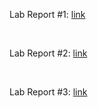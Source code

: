 Lab Report #1: [link](https://a-nguy4n.github.io/cse15l-lab-reports/LabReport1.html) 

<br>


Lab Report #2: [link](https://a-nguy4n.github.io/cse15l-lab-reports/LabReport2.html)

<br>


Lab Report #3: [link](LabReport3.md)
